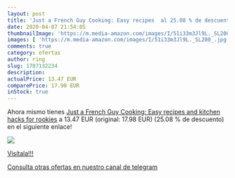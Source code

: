 ```yaml
---
layout: post
title: 'Just a French Guy Cooking: Easy recipes  al 25.08 % de descuento'
date: 2020-04-07 21:54:05
thumbnailImage: 'https://m.media-amazon.com/images/I/51i33m3Jl9L._SL200_.jpg'
images: [ 'https://m.media-amazon.com/images/I/51i33m3Jl9L._SL200_.jpg' ]
comments: true
category: ofertas
author: ring
slug: 1787132234
description:
actualPrice: 13.47 EUR
comparePrice: 17.98 EUR
inStock: true
---
```


Ahora mismo tienes [Just a French Guy Cooking: Easy recipes and kitchen hacks for rookies](https://www.amazon.es/dp/1787132234/?tag=redken-21) a 13.47 EUR (original: 17.98 EUR) (25.08 %  de descuento) en el siguiente enlace!

[![](https://m.media-amazon.com/images/I/51i33m3Jl9L._SL200_.jpg)](https://www.amazon.es/dp/1787132234/?tag=redken-21)

[Visítala!!!](https://www.amazon.es/dp/1787132234/?tag=redken-21)

[Consulta otras ofertas en nuestro canal de telegram](https://t.me/s/ofertas25)
